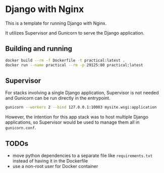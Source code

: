 # Django with Nginx

This is a template for running Django with Nginx.

It utilizes Supervisor and Gunicorn to serve the Django application.

## Building and running

```bash
docker build --rm -f Dockerfile -t practical:latest .
docker run --name practical --rm -p 29125:80 practical:latest
```

## Supervisor

For stacks involving a single Django application, Supervisor is not needed and Gunicorn can be run directly in the entrypoint.

```bash
gunicorn --workers 2 --bind 127.0.0.1:10003 mysite.wsgi:application
```

However, the intention for this app stack was to host multiple Django applications, so Supervisor would be used to manage them all in `gunicorn.conf`.

## TODOs

- move python dependencies to a separate file like `requirements.txt` instead of having it in the Dockerfile
- use a non-root user for Docker container
